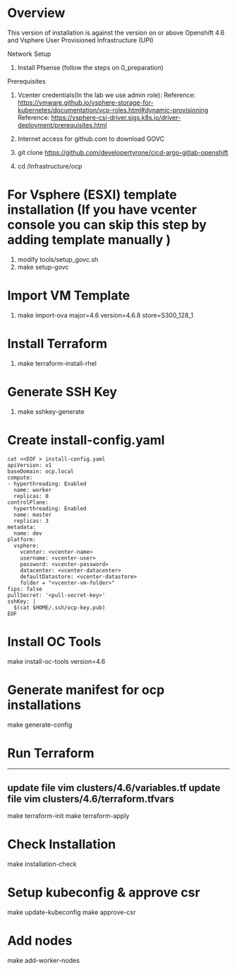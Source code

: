 # Overview
This version of installation is against the version on or above Openshift 4.6 and Vsphere User Provisioned Infrastructure (UPI)

Network Setup
1. Install Pfsense (follow the steps on 0_preparation)

Prerequisites
1. Vcenter credentials(In the lab we use admin role):
   Reference: https://vmware.github.io/vsphere-storage-for-kubernetes/documentation/vcp-roles.html#dynamic-provisioning
   Reference: https://vsphere-csi-driver.sigs.k8s.io/driver-deployment/prerequisites.html

2. Internet access for github.com to download GOVC

3. git clone https://github.com/developertyrone/cicd-argo-gitlab-openshift

4. cd /Infrastructure/ocp


# For Vsphere (ESXI) template installation (If you have vcenter console you can skip this step by adding template manually )
1. modify tools/setup_govc.sh
2. make setup-govc

# Import VM Template
1. make import-ova major=4.6 version=4.6.8 store=S300_128_1

# Install Terraform
1. make terraform-install-rhel

# Generate SSH Key
1. make sshkey-generate

# Create install-config.yaml
```
cat <<EOF > install-config.yaml
apiVersion: v1
baseDomain: ocp.local
compute:
- hyperthreading: Enabled
  name: worker
  replicas: 0
controlPlane:
  hyperthreading: Enabled
  name: master
  replicas: 3
metadata:
  name: dev
platform:
  vsphere:
    vcenter: <vcenter-name>
    username: <vcenter-user>
    password: <vcenter-password>
    datacenter: <vcenter-datacenter>
    defaultDatastore: <vcenter-datastore>
    folder = "<vcenter-vm-folder>"
fips: false 
pullSecret: '<pull-secret-key>'
sshKey: |
  $(cat $HOME/.ssh/ocp-key.pub)
EOF
```

# Install OC Tools
make install-oc-tools version=4.6

# Generate manifest for ocp installations
make generate-config

# Run Terraform
----
update file
vim clusters/4.6/variables.tf
update file 
vim clusters/4.6/terraform.tfvars
----
make terraform-init
make terraform-apply

# Check Installation
make installation-check

# Setup kubeconfig & approve csr
make update-kubeconfig
make approve-csr

# Add nodes
make add-worker-nodes